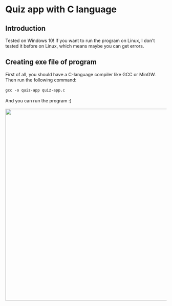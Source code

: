 # Quiz app with C language
## Introduction
Tested on Windows 10! If you want to run the program on Linux, I don't tested it before on Linux, which means maybe you can get errors.
## Creating exe file of program
First of all, you should have a C-language compiler like GCC or MinGW. Then run the following command:<br><br>
```gcc -o quiz-app quiz-app.c```<br><br>
And you can run the program :)<br><br>
<img src='https://github.com/MertJSX/c-lang-quiz-app/assets/122701396/619b3842-03c6-4981-a230-e32aa296df52)' width='600'>
